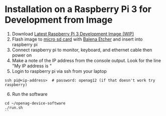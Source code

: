 # Installation on a Raspberry Pi 3 for Development from Image
1. Download [Latest Raspberry Pi 3 Development Image (WIP)](https://media0.giphy.com/media/gcZxPiUFzoHgA/giphy.gif?cid=3640f6095c41864c2f56454c6fd3dcea)
2. Flash image to [micro sd card](https://goo.gl/GHaCMB) with [Balena Etcher](https://www.balena.io/etcher/) and insert into raspberry pi
3. Connect raspberry pi to monitor, keyboard, and ethernet cable then power on
4. Make a note of the IP address from the console output. Look for the line "My IP address is <ip-address>"
5. Login to raspberry pi via ssh from your laptop
```
ssh pi@<ip-address>  # password: openag12 (if that doesn't work try raspberry)
```
6. Run the software
```
cd ~/openag-device-software
./run.sh
``
